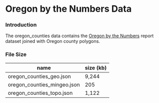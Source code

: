 # Oregon by the Numbers Data

### Introduction

The oregon_counties data contains the [Oregon by the Numbers](https://www.tfff.org/select-books/book/oregon-numbers) report dataset joined with Oregon county polygons.


### File Size

| name                        | size (kb) |
|-----------------------------|-----------|
| oregon_counties_geo.json    | 9,244     |
| oregon_counties_mingeo.json | 205       |
| oregon_counties_topo.json   | 1,122     |
